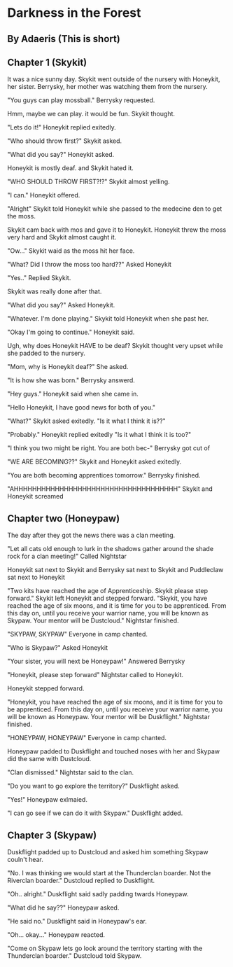 # Darkness in the Forest

## By Adaeris (This is short)

## Chapter 1 (Skykit)

It was a nice sunny day. Skykit went outside of the nursery with Honeykit, her sister. Berrysky, her mother was watching them from the nursery.

"You guys can play mossball." Berrysky requested.

Hmm, maybe we can play. it would be fun. Skykit thought.

"Lets do it!" Honeykit replied exitedly.

"Who should throw first?" Skykit asked.

"What did you say?" Honeykit asked.

Honeykit is mostly deaf. and Skykit hated it.

"WHO SHOULD THROW FIRST?!?" Skykit almost yelling.

"I can."  Honeykit offered.

"Alright" Skykit told Honeykit while she passed to the medecine den to get the moss. 

Skykit cam back with mos and gave it to Honeykit. Honeykit threw the moss very hard and Skykit almost caught it.

"Ow..." Skykit waid as the moss hit her face.

"What? Did I throw the moss too hard??" Asked Honeykit

"Yes.." Replied Skykit.

Skykit was really done after that.

"What did you say?" Asked Honeykit.

"Whatever. I'm done playing." Skykit told Honeykit when she past her.

"Okay I'm going to continue." Honeykit said.

Ugh, why does Honeykit HAVE to be deaf? Skykit thought very upset while she padded to the nursery. 

"Mom, why is Honeykit deaf?" She asked.

"It is how she was born." Berrysky answerd.

"Hey guys." Honeykit said when she came in.

"Hello Honeykit, I have good news for both of you."

"What?" Skykit asked exitedly. "Is it what I think it is??"

"Probably." Honeykit replied exitedly "Is it what I think it is too?"

"I think you two might be right. You are both bec-" Berrysky got cut of

"WE ARE BECOMING??" Skykit and Honeykit asked exitedly.

"You are both becoming apprentices tomorrow." Berrysky finished.

"AHHHHHHHHHHHHHHHHHHHHHHHHHHHHHHHHHHHH" Skykit and Honeykit screamed

## Chapter two (Honeypaw)

The day after they got the news there was a clan meeting. 

"Let all cats old enough to lurk in the shadows gather around the shade rock for a clan meeting!" Called Nightstar

Honeykit sat next to Skykit and Berrysky sat next to Skykit and Puddleclaw sat next to Honeykit

"Two kits have reached the age of Apprenticeship. Skykit please step forward." Skykit left Honeykit and stepped forward. "Skykit, you have reached the age of six moons, and it is time for you to be apprenticed. From this day on, until you receive your warrior name, you will be known as Skypaw. Your mentor will be Dustcloud." Nightstar finished.

"SKYPAW, SKYPAW" Everyone in camp chanted.

"Who is Skypaw?" Asked Honeykit

"Your sister, you will next be Honeypaw!" Answered Berrysky

"Honeykit, please step forward" Nightstar called to Honeykit.

Honeykit stepped forward.

"Honeykit, you have reached the age of six moons, and it is time for you to be apprenticed. From this day on, until you receive your warrior name, you will be known as Honeypaw. Your mentor will be Duskflight." Nightstar finished.

"HONEYPAW, HONEYPAW" Everyone in camp chanted.

Honeypaw padded to Duskflight and touched noses with her and Skypaw did the same with Dustcloud.

"Clan dismissed." Nightstar said to the clan.

"Do you want to go explore the territory?" Duskflight asked.

"Yes!" Honeypaw exlmaied.

"I can go see if we can do it with Skypaw." Duskflight added.

## Chapter 3 (Skypaw)

Duskflight padded up to Dustcloud and asked him something Skypaw couln't hear.

"No. I was thinking we would start at the Thunderclan boarder. Not the Riverclan boarder." Dustcloud replied to Duskflight.

"Oh.. alright." Duskflight said sadly padding twards Honeypaw.

"What did he say??" Honeypaw asked.

"He said no." Duskflight said in Honeypaw's ear.

"Oh... okay..." Honeypaw reacted.

"Come on Skypaw lets go look around the territory starting with the Thunderclan boarder." Dustcloud told Skypaw.
